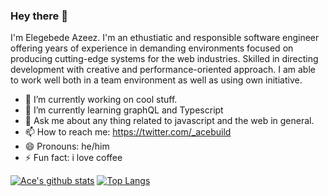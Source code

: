    ### Hey there 👋 
I'm Elegebede Azeez. I'm an ethustiatic and responsible software engineer offering years of experience in demanding environments focused on producing cutting-edge systems for the web industries. Skilled in directing development with creative and performance-oriented approach. I am able to work well both in a team environment as well as using own initiative.

- 🔭 I’m currently working on cool stuff.
- 🌱 I’m currently learning graphQL and Typescript
- 💬 Ask me about any thing related to javascript and the web in general.
- 📫 How to reach me: https://twitter.com/_acebuild
- 😄 Pronouns: he/him
- ⚡ Fun fact: i love coffee



[![Ace's github stats](https://github-readme-stats.vercel.app/api?username=AceTheCreator&show_icons=true)](https://github.com/AceTheCreator/github-readme-stats)                                                                                        [![Top Langs](https://github-readme-stats.vercel.app/api/top-langs/?username=AceTheCreator&layout=compact)](https://github.com/AceTheCreator/github-readme-stats)
